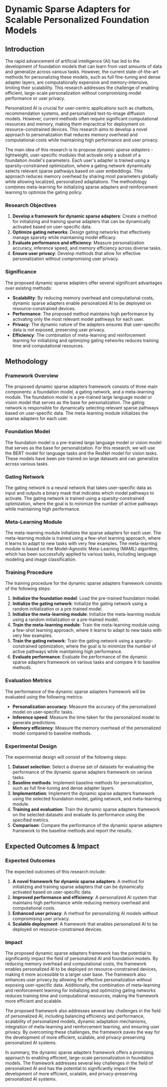# Dynamic Sparse Adapters for Scalable Personalized Foundation Models

## Introduction

The rapid advancement of artificial intelligence (AI) has led to the development of foundation models that can learn from vast amounts of data and generalize across various tasks. However, the current state-of-the-art methods for personalizing these models, such as full fine-tuning and dense adapter layers, are computationally expensive and memory-intensive, limiting their scalability. This research addresses the challenge of enabling efficient, large-scale personalization without compromising model performance or user privacy.

Personalized AI is crucial for user-centric applications such as chatbots, recommendation systems, and personalized text-to-image diffusion models. However, current methods often require significant computational resources and memory, making them impractical for deployment on resource-constrained devices. This research aims to develop a novel approach to personalization that reduces memory overhead and computational costs while maintaining high performance and user privacy.

The main idea of this research is to propose *dynamic sparse adapters* - lightweight, user-specific modules that activate only a subset of a foundation model's parameters. Each user's adapter is trained using a sparsity-constrained optimization, where a gating network dynamically selects relevant sparse pathways based on user embeddings. This approach reduces memory overhead by sharing most parameters globally while allowing localized, personalized adaptations. The methodology combines meta-learning for initializing sparse adapters and reinforcement learning to optimize the gating policy.

### Research Objectives

1. **Develop a framework for dynamic sparse adapters**: Create a method for initializing and training sparse adapters that can be dynamically activated based on user-specific data.
2. **Optimize gating networks**: Design gating networks that effectively manage sparsity while maintaining model efficacy.
3. **Evaluate performance and efficiency**: Measure personalization accuracy, inference speed, and memory efficiency across diverse tasks.
4. **Ensure user privacy**: Develop methods that allow for effective personalization without compromising user privacy.

### Significance

The proposed dynamic sparse adapters offer several significant advantages over existing methods:

- **Scalability**: By reducing memory overhead and computational costs, dynamic sparse adapters enable personalized AI to be deployed on resource-constrained devices.
- **Performance**: The proposed method maintains high performance by activating only the most relevant model pathways for each user.
- **Privacy**: The dynamic nature of the adapters ensures that user-specific data is not exposed, preserving user privacy.
- **Efficiency**: The combination of meta-learning and reinforcement learning for initializing and optimizing gating networks reduces training time and computational resources.

## Methodology

### Framework Overview

The proposed dynamic sparse adapters framework consists of three main components: a foundation model, a gating network, and a meta-learning module. The foundation model is a pre-trained large language model or vision model that serves as the base for personalization. The gating network is responsible for dynamically selecting relevant sparse pathways based on user-specific data. The meta-learning module initializes the sparse adapters for each user.

### Foundation Model

The foundation model is a pre-trained large language model or vision model that serves as the base for personalization. For this research, we will use the BERT model for language tasks and the ResNet model for vision tasks. These models have been pre-trained on large datasets and can generalize across various tasks.

### Gating Network

The gating network is a neural network that takes user-specific data as input and outputs a binary mask that indicates which model pathways to activate. The gating network is trained using a sparsity-constrained optimization, where the goal is to minimize the number of active pathways while maintaining high performance.

### Meta-Learning Module

The meta-learning module initializes the sparse adapters for each user. The meta-learning module is trained using a few-shot learning approach, where it learns to adapt to new tasks with very few examples. The meta-learning module is based on the Model-Agnostic Meta-Learning (MAML) algorithm, which has been successfully applied to various tasks, including language modeling and image classification.

### Training Procedure

The training procedure for the dynamic sparse adapters framework consists of the following steps:

1. **Initialize the foundation model**: Load the pre-trained foundation model.
2. **Initialize the gating network**: Initialize the gating network using a random initialization or a pre-trained model.
3. **Initialize the meta-learning module**: Initialize the meta-learning module using a random initialization or a pre-trained model.
4. **Train the meta-learning module**: Train the meta-learning module using a few-shot learning approach, where it learns to adapt to new tasks with very few examples.
5. **Train the gating network**: Train the gating network using a sparsity-constrained optimization, where the goal is to minimize the number of active pathways while maintaining high performance.
6. **Evaluate performance**: Evaluate the performance of the dynamic sparse adapters framework on various tasks and compare it to baseline methods.

### Evaluation Metrics

The performance of the dynamic sparse adapters framework will be evaluated using the following metrics:

- **Personalization accuracy**: Measure the accuracy of the personalized model on user-specific tasks.
- **Inference speed**: Measure the time taken for the personalized model to generate predictions.
- **Memory efficiency**: Measure the memory overhead of the personalized model compared to baseline methods.

### Experimental Design

The experimental design will consist of the following steps:

1. **Dataset selection**: Select a diverse set of datasets for evaluating the performance of the dynamic sparse adapters framework on various tasks.
2. **Baseline methods**: Implement baseline methods for personalization, such as full fine-tuning and dense adapter layers.
3. **Implementation**: Implement the dynamic sparse adapters framework using the selected foundation model, gating network, and meta-learning module.
4. **Training and evaluation**: Train the dynamic sparse adapters framework on the selected datasets and evaluate its performance using the specified metrics.
5. **Comparison**: Compare the performance of the dynamic sparse adapters framework to the baseline methods and report the results.

## Expected Outcomes & Impact

### Expected Outcomes

The expected outcomes of this research include:

1. **A novel framework for dynamic sparse adapters**: A method for initializing and training sparse adapters that can be dynamically activated based on user-specific data.
2. **Improved performance and efficiency**: A personalized AI system that maintains high performance while reducing memory overhead and computational costs.
3. **Enhanced user privacy**: A method for personalizing AI models without compromising user privacy.
4. **Scalable deployment**: A framework that enables personalized AI to be deployed on resource-constrained devices.

### Impact

The proposed dynamic sparse adapters framework has the potential to significantly impact the field of personalized AI and foundation models. By reducing memory overhead and computational costs, the framework enables personalized AI to be deployed on resource-constrained devices, making it more accessible to a larger user base. The framework also enhances user privacy by allowing for effective personalization without exposing user-specific data. Additionally, the combination of meta-learning and reinforcement learning for initializing and optimizing gating networks reduces training time and computational resources, making the framework more efficient and scalable.

The proposed framework also addresses several key challenges in the field of personalized AI, including balancing efficiency and performance, scalability of personalized models, dynamic adaptation mechanisms, integration of meta-learning and reinforcement learning, and ensuring user privacy. By overcoming these challenges, the framework paves the way for the development of more efficient, scalable, and privacy-preserving personalized AI systems.

In summary, the dynamic sparse adapters framework offers a promising approach to enabling efficient, large-scale personalization in foundation models. The framework addresses several key challenges in the field of personalized AI and has the potential to significantly impact the development of more efficient, scalable, and privacy-preserving personalized AI systems.